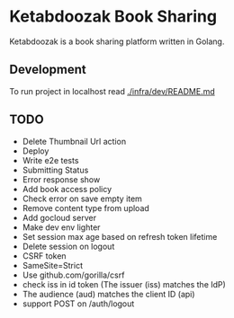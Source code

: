 # Ketabdoozak Book Sharing

Ketabdoozak is a book sharing platform written in Golang.

## Development

To run project in localhost read [./infra/dev/README.md](./infra/dev/README.md)

## TODO

* Delete Thumbnail Url action
* Deploy
* Write e2e tests
* Submitting Status
* Error response show
* Add book access policy
* Check error on save empty item
* Remove content type from upload
* Add gocloud server
* Make dev env lighter
* Set session max age based on refresh token lifetime
* Delete session on logout
* CSRF token
* SameSite=Strict
* Use github.com/gorilla/csrf
* check iss in id token (The issuer (iss) matches the IdP)
* The audience (aud) matches the client ID (api)
* support POST on /auth/logout
